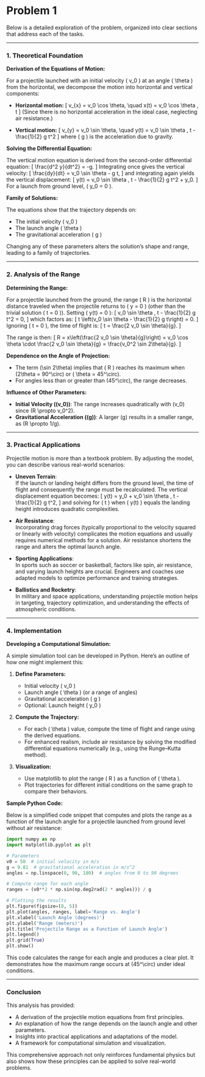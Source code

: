 # Problem 1

Below is a detailed exploration of the problem, organized into clear sections that address each of the tasks.

---

### 1. Theoretical Foundation

**Derivation of the Equations of Motion:**

For a projectile launched with an initial velocity \( v_0 \) at an angle \( \theta \) from the horizontal, we decompose the motion into horizontal and vertical components:

- **Horizontal motion:**
  \[
  v_{x} = v_0 \cos \theta, \quad x(t) = v_0 \cos \theta \, t
  \]
  (Since there is no horizontal acceleration in the ideal case, neglecting air resistance.)

- **Vertical motion:**
  \[
  v_{y} = v_0 \sin \theta, \quad y(t) = v_0 \sin \theta \, t - \frac{1}{2} g t^2
  \]
  where \( g \) is the acceleration due to gravity.

**Solving the Differential Equation:**

The vertical motion equation is derived from the second-order differential equation:
\[
\frac{d^2 y}{dt^2} = -g.
\]
Integrating once gives the vertical velocity:
\[
\frac{dy}{dt} = v_0 \sin \theta - g t,
\]
and integrating again yields the vertical displacement:
\[
y(t) = v_0 \sin \theta \, t - \frac{1}{2} g t^2 + y_0.
\]
For a launch from ground level, \( y_0 = 0 \).

**Family of Solutions:**

The equations show that the trajectory depends on:
- The initial velocity \( v_0 \)
- The launch angle \( \theta \)
- The gravitational acceleration \( g \)

Changing any of these parameters alters the solution’s shape and range, leading to a family of trajectories.

---

### 2. Analysis of the Range

**Determining the Range:**

For a projectile launched from the ground, the range \( R \) is the horizontal distance traveled when the projectile returns to \( y = 0 \) (other than the trivial solution \( t = 0 \)). Setting \( y(t) = 0 \):
\[
v_0 \sin \theta \, t - \frac{1}{2} g t^2 = 0,
\]
which factors as:
\[
t \left(v_0 \sin \theta - \frac{1}{2} g t\right) = 0.
\]
Ignoring \( t = 0 \), the time of flight is:
\[
t = \frac{2 v_0 \sin \theta}{g}.
\]

The range is then:
\[
R = x\left(\frac{2 v_0 \sin \theta}{g}\right) = v_0 \cos \theta \cdot \frac{2 v_0 \sin \theta}{g} = \frac{v_0^2 \sin 2\theta}{g}.
\]

**Dependence on the Angle of Projection:**

- The term \(\sin 2\theta\) implies that \( R \) reaches its maximum when \(2\theta = 90^\circ\) or \( \theta = 45^\circ\).
- For angles less than or greater than \(45^\circ\), the range decreases.

**Influence of Other Parameters:**

- **Initial Velocity (\(v_0\))**: The range increases quadratically with \(v_0\) since \(R \propto v_0^2\).
- **Gravitational Acceleration (\(g\))**: A larger \(g\) results in a smaller range, as \(R \propto 1/g\).

---

### 3. Practical Applications

Projectile motion is more than a textbook problem. By adjusting the model, you can describe various real-world scenarios:

- **Uneven Terrain**:  
  If the launch or landing height differs from the ground level, the time of flight and consequently the range must be recalculated. The vertical displacement equation becomes:
  \[
  y(t) = y_0 + v_0 \sin \theta \, t - \frac{1}{2} g t^2,
  \]
  and solving for \( t \) when \( y(t) \) equals the landing height introduces quadratic complexities.

- **Air Resistance**:  
  Incorporating drag forces (typically proportional to the velocity squared or linearly with velocity) complicates the motion equations and usually requires numerical methods for a solution. Air resistance shortens the range and alters the optimal launch angle.

- **Sporting Applications**:  
  In sports such as soccer or basketball, factors like spin, air resistance, and varying launch heights are crucial. Engineers and coaches use adapted models to optimize performance and training strategies.

- **Ballistics and Rocketry**:  
  In military and space applications, understanding projectile motion helps in targeting, trajectory optimization, and understanding the effects of atmospheric conditions.

---

### 4. Implementation

**Developing a Computational Simulation:**

A simple simulation tool can be developed in Python. Here’s an outline of how one might implement this:

1. **Define Parameters:**
   - Initial velocity \( v_0 \)
   - Launch angle \( \theta \) (or a range of angles)
   - Gravitational acceleration \( g \)
   - Optional: Launch height \( y_0 \)

2. **Compute the Trajectory:**
   - For each \( \theta \) value, compute the time of flight and range using the derived equations.
   - For enhanced realism, include air resistance by solving the modified differential equations numerically (e.g., using the Runge–Kutta method).

3. **Visualization:**
   - Use matplotlib to plot the range \( R \) as a function of \( \theta \).
   - Plot trajectories for different initial conditions on the same graph to compare their behaviors.

**Sample Python Code:**

Below is a simplified code snippet that computes and plots the range as a function of the launch angle for a projectile launched from ground level without air resistance:

```python
import numpy as np
import matplotlib.pyplot as plt

# Parameters
v0 = 50  # initial velocity in m/s
g = 9.81  # gravitational acceleration in m/s^2
angles = np.linspace(0, 90, 180)  # angles from 0 to 90 degrees

# Compute range for each angle
ranges = (v0**2 * np.sin(np.deg2rad(2 * angles))) / g

# Plotting the results
plt.figure(figsize=(8, 5))
plt.plot(angles, ranges, label='Range vs. Angle')
plt.xlabel('Launch Angle (degrees)')
plt.ylabel('Range (meters)')
plt.title('Projectile Range as a Function of Launch Angle')
plt.legend()
plt.grid(True)
plt.show()
```

This code calculates the range for each angle and produces a clear plot. It demonstrates how the maximum range occurs at \(45^\circ\) under ideal conditions.

---

### Conclusion

This analysis has provided:
- A derivation of the projectile motion equations from first principles.
- An explanation of how the range depends on the launch angle and other parameters.
- Insights into practical applications and adaptations of the model.
- A framework for computational simulation and visualization.

This comprehensive approach not only reinforces fundamental physics but also shows how these principles can be applied to solve real-world problems.